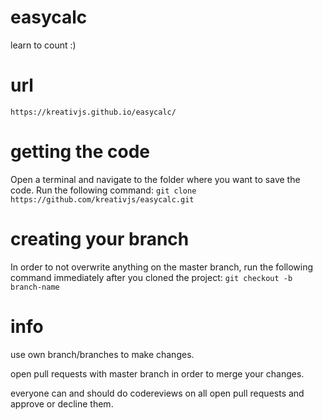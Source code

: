 # easycalc
learn to count :)

# url
`https://kreativjs.github.io/easycalc/`

# getting the code
Open a terminal and navigate to the folder where you want to save the code. Run the following command:
`git clone https://github.com/kreativjs/easycalc.git`

# creating your branch
In order to not overwrite anything on the master branch, run the following command immediately after you cloned the project:
`git checkout -b branch-name`

# info
use own branch/branches to make changes.

open pull requests with master branch in order to merge your changes.

everyone can and should do codereviews on all open pull requests and approve or decline them.